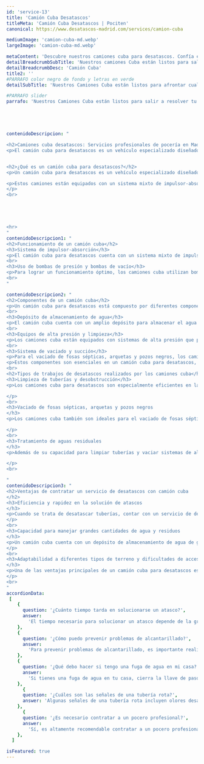```yaml
---
id: 'service-13'
title: 'Camión Cuba Desatascos'
titleMeta: 'Camión Cuba Desatascos | Pociten'
canonical: https://www.desatascos-madrid.com/services/camion-cuba

mediumImage: 'camion-cuba-md.webp'
largeImage: 'camion-cuba-md.webp'

metaContent: 'Descubre nuestros camiones cuba para desatascos. Confía en nuestra experiencia y tecnología avanzada ¡Contáctanos ahora!☎️​ 647 376 782'
detailBreadcrumbSubTitle: 'Nuestros camiones Cuba están listos para salir a resolver tu problema en cuanto nos llames. ofrecemos el mejor servicio con la mayor calidad del mercado unida con la última tenología.'
detailBreadcrumbDesc: 'Camión Cuba'
title2: ''
#PARRAFO color negro de fondo y letras en verde
detailSubTitle: 'Nuestros Camiones Cuba están listos para afrontar cualquier tipo de desatasco'

#PARRAFO slider
parrafo: 'Nuestros Camiones Cuba están listos para salir a resolver tu problema en cuanto nos llames. ofrecemos el mejor servicio con la mayor calidad del mercado unida con la última tenología.'





contenidoDescripcion: "

<h2>Camiones cuba desatascos: Servicios profesionales de pocería en Madrid, Guadalajara y Toledo</h2>
<p>El camión cuba para desatascos es un vehículo especializado diseñado para limpiar tuberías, fosas sépticas y arquetas. Gracias a su sistema de impulsor-absorción, puede desobstruir y vaciar distintas instalaciones. Con componentes como el depósito de agua, bombas de presión y succión, ofrece eficiencia y rapidez en la solución de atascos. Adaptado a diferentes terrenos y accesos difíciles, es una opción confiable y económica. En Madrid, Guadalajara y Toledo, nuestros servicios profesionales de desatascos con camión cuba garantizan alta calidad y experiencia en el sector de la pocería. Importante también la inspección de tuberías con cámara TV para evitar inundaciones.</p>


<h2>¿Qué es un camión cuba para desatascos?</h2>
<p>Un camión cuba para desatascos es un vehículo especializado diseñado específicamente para llevar a cabo trabajos de limpieza y desobstrucción de tuberías, así como el vaciado de fosas sépticas, arquetas y pozos negros. Se trata de una herramienta imprescindible en el sector de la pocería y desatascos, ya que su diseño y funcionamiento permiten abordar con eficacia y rapidez los problemas relacionados con atascos y acumulación de residuos.</p>

<p>Estos camiones están equipados con un sistema mixto de impulsor-absorción, que les permite limpiar las tuberías mediante el impulso de agua a alta presión, y también vaciar y succionar los residuos y aguas fecales acumulados en las fosas sépticas, arquetas y pozos negros. Gracias a su potencia y capacidad de almacenamiento, los camiones cuba son capaces de manejar grandes cantidades de agua y residuos, ofreciendo una solución eficiente y segura para los problemas de desatascos y mantenimiento de redes de saneamiento.
</p>
<br>





<hr>
"
contenidoDescripcion1: "
<h2>Funcionamiento de un camión cuba</h2>
<h3>Sistema de impulsor-absorción</h3>
<p>El camión cuba para desatascos cuenta con un sistema mixto de impulsor-absorción que es fundamental para llevar a cabo su trabajo de limpieza y succión de residuos. El sistema de impulsor genera la presión necesaria para desobstruir las tuberías y eliminar los atascos, mientras que el sistema de absorción permite la extracción eficiente de los materiales y desechos acumulados en las arquetas y fosas sépticas.</p>
<br>
<h3>Uso de bombas de presión y bombas de vacío</h3>
<p>Para lograr un funcionamiento óptimo, los camiones cuba utilizan bombas de presión y bombas de vacío. Las bombas de presión generan la fuerza necesaria para impulsar el agua a alta presión a través de las tuberías, lo que facilita la eliminación de obstrucciones. Por otro lado, las bombas de vacío permiten succionar y recolectar los residuos sólidos y líquidos de las arquetas, pozos negros y fosas sépticas de manera eficiente.</p>
<br>
"

contenidoDescripcion2: "
<h2>Componentes de un camión cuba</h2>
<p>Un camión cuba para desatascos está compuesto por diferentes componentes que permiten realizar eficientemente las tareas de limpieza y vaciado. A continuación, detallamos los principales elementos que conforman este vehículo especializado:</p>
<br>
<h3>Depósito de almacenamiento de agua</h3>
<p>El camión cuba cuenta con un amplio depósito para almacenar el agua necesaria en los trabajos de desatascos. Este depósito tiene una capacidad suficiente para abordar todo tipo de desobstrucciones y limpiezas, garantizando la continuidad del servicio sin interrupciones.</p>
<br>
<h3>Equipos de alta presión y limpieza</h3>
<p>Los camiones cuba están equipados con sistemas de alta presión que permiten limpiar eficazmente las tuberías y eliminar los residuos acumulados. Estos equipos de limpieza de última tecnología garantizan resultados óptimos, teniendo en cuenta la necesidad de mantener la higiene y el buen funcionamiento de la red de desagüe.</p>
<br>
<h3>Sistema de vaciado y succión</h3>
<p>Para el vaciado de fosas sépticas, arquetas y pozos negros, los camiones cuba cuentan con un sistema de succión que permite extraer y transportar los residuos de forma segura y eficiente. Este sistema, combinado con la capacidad de almacenamiento del camión, brinda la solución adecuada para el correcto mantenimiento de las instalaciones sanitarias.</p>
<p>Estos componentes son esenciales en un camión cuba para desatascos, brindando las herramientas necesarias para llevar a cabo los trabajos de limpieza y vaciado de forma eficiente y profesional.</p>
<br>
<h2>Tipos de trabajos de desatascos realizados por los camiones cuba</h2>
<h3>Limpieza de tuberías y desobstrucción</h3>
<p>Los camiones cuba para desatascos son especialmente eficientes en la limpieza y desobstrucción de tuberías. Gracias a su sistema de impulsor-absorción, pueden eliminar los atascos y obstrucciones causados por acumulación de sedimentos, grasas, residuos y otros materiales en las tuberías. Con su potente equipo de alta presión, los camiones cuba pueden despejar de forma rápida y efectiva las tuberías, asegurando un flujo adecuado y evitando problemas mayores en el sistema de alcantarillado.

</p>
<br>
<h3>Vaciado de fosas sépticas, arquetas y pozos negros
</h3>
<p>Los camiones cuba también son ideales para el vaciado de fosas sépticas, arquetas y pozos negros. Mediante su sistema de succión y bombas de vacío, estos vehículos pueden extraer y transportar grandes volúmenes de residuos sanitarios de manera segura y eficiente. El proceso de vaciado realizado por los camiones cuba garantiza la correcta gestión y eliminación de los desechos, cumpliendo con todas las normativas y regulaciones ambientales vigentes.

</p>
<br>
<h3>Tratamiento de aguas residuales
</h3>
<p>Además de su capacidad para limpiar tuberías y vaciar sistemas de almacenamiento, los camiones cuba también pueden llevar a cabo el tratamiento de aguas residuales. Estos vehículos están equipados con sistemas especiales que permiten filtrar y separar los residuos sólidos y líquidos, garantizando un adecuado tratamiento de las aguas antes de ser liberadas al medio ambiente. Esta función es fundamental para preservar la salud pública y proteger el entorno natural de posibles contaminaciones.

</p>
<br>

"
contenidoDescripcion3: "
<h2>Ventajas de contratar un servicio de desatascos con camión cuba
</h2>
<h3>Eficiencia y rapidez en la solución de atascos
</h3>
<p>Cuando se trata de desatascar tuberías, contar con un servicio de desatascos con camión cuba garantiza eficiencia y rapidez en la resolución de los problemas. Estos vehículos especializados están diseñados para llevar a cabo trabajos de desobstrucción de forma ágil y efectiva. Gracias a su sistema de impulsor-absorción y el uso de bombas de presión y vacío, pueden desbloquear tuberías y eliminar obstrucciones de manera eficiente, evitando retrasos innecesarios y minimizando los inconvenientes causados por los atascos.
</p>
<br>
<h3>Capacidad para manejar grandes cantidades de agua y residuos
</h3>
<p>Un camión cuba cuenta con un depósito de almacenamiento de agua de gran capacidad, lo que le permite manejar grandes volúmenes de agua y residuos. Esto es especialmente beneficioso en casos de atascos severos o en trabajos de limpieza de fosas sépticas, arquetas y pozos negros. Gracias a su capacidad de succión, pueden extraer eficientemente los residuos acumulados, asegurando una limpieza completa y efectiva de las instalaciones.
</p>
<br>
<h3>Adaptabilidad a diferentes tipos de terreno y dificultades de acceso
</h3>
<p>Una de las ventajas principales de un camión cuba para desatascos es su capacidad de adaptarse a diferentes tipos de terreno y superar dificultades de acceso. Estos vehículos están diseñados pensando en la versatilidad y pueden trabajar en lugares de difícil acceso, como zonas estrechas o terrenos irregulares. Su diseño y configuración les permiten maniobrar de manera eficiente, brindando soluciones en cualquier lugar donde se requiera un servicio de desatascos.
</p>
<br>
"
accordionData:
 [
    {
      question: '¿Cuánto tiempo tarda en solucionarse un atasco?',
      answer:
        'El tiempo necesario para solucionar un atasco depende de la gravedad y la complejidad del problema. En general, los poceros profesionales realizan intervenciones rápidas y eficientes para minimizar las molestias.',
    },
    {
      question: '¿Cómo puedo prevenir problemas de alcantarillado?',
      answer:
        'Para prevenir problemas de alcantarillado, es importante realizar un mantenimiento preventivo regular, evitando arrojar objetos no adecuados por el desagüe y realizando limpiezas periódicas para eliminar obstrucciones y residuos acumulados.',
    },
    {
      question: '¿Qué debo hacer si tengo una fuga de agua en mi casa?',
      answer:
        'Si tienes una fuga de agua en tu casa, cierra la llave de paso para detener el flujo de agua y evita mayores daños. Luego, contacta a una empresa de pocería profesional para que realice las reparaciones necesarias.'
    },
      {
      question: '¿Cuáles son las señales de una tubería rota?',
      answer: 'Algunas señales de una tubería rota incluyen olores desagradables, humedad o filtraciones en techos o paredes, disminución en la presión del agua y la aparición de manchas de moho o corrosión.'
    },
      {
      question: '¿Es necesario contratar a un pocero profesional?',
      answer:
        'Sí, es altamente recomendable contratar a un pocero profesional para garantizar un trabajo seguro y de calidad. Los poceros profesionales cuentan con los conocimientos, experiencia y herramientas necesarias para solucionar los problemas de las redes de saneamiento de manera eficiente.',
    },
  ]

isFeatured: true
---
```

